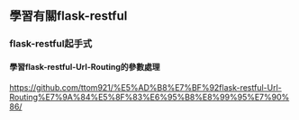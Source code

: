 ## 學習有關flask-restful
### flask-restful起手式
#### 學習flask-restful-Url-Routing的參數處理
https://github.com/ttom921/%E5%AD%B8%E7%BF%92flask-restful-Url-Routing%E7%9A%84%E5%8F%83%E6%95%B8%E8%99%95%E7%90%86/




